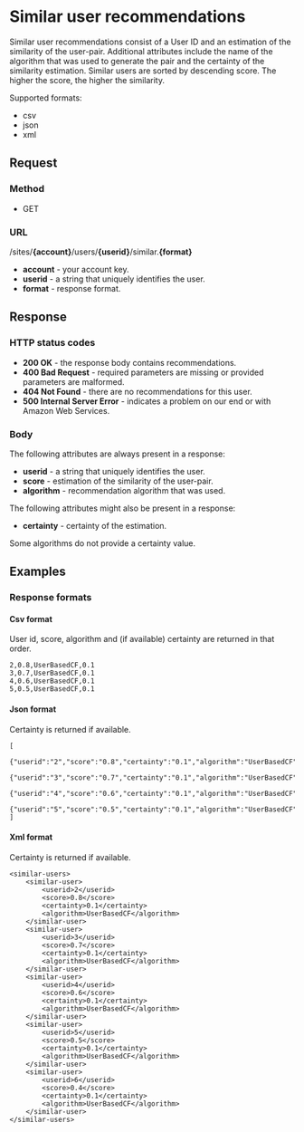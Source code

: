 # Similar user recommendations
Similar user recommendations consist of a User ID and an estimation of the similarity of the user-pair. Additional attributes include the name of the algorithm that was used to generate the pair and the certainty of the similarity estimation. Similar users are sorted by descending score. The higher the score, the higher the similarity.

Supported formats:

* csv
* json
* xml

## Request

### Method

* GET

### URL

/sites/**{account}**/users/**{userid}**/similar.**{format}**

* **account** - your account key.
* **userid** - a string that uniquely identifies the user.
* **format** - response format.

## Response

### HTTP status codes

* **200 OK** - the response body contains recommendations.
* **400 Bad Request** - required parameters are missing or provided parameters are malformed.
* **404 Not Found** - there are no recommendations for this user.
* **500 Internal Server Error** - indicates a problem on our end or with Amazon Web Services.

### Body

The following attributes are always present in a response:

* **userid** - a string that uniquely identifies the user.
* **score** - estimation of the similarity of the user-pair.
* **algorithm** - recommendation algorithm that was used.

The following attributes might also be present in a response:

* **certainty** - certainty of the estimation.

Some algorithms do not provide a certainty value.

## Examples

### Response formats

#### Csv format

User id, score, algorithm and (if available) certainty are returned in that order.

	2,0.8,UserBasedCF,0.1
	3,0.7,UserBasedCF,0.1
	4,0.6,UserBasedCF,0.1
	5,0.5,UserBasedCF,0.1

#### Json format

Certainty is returned if available.

	[
		{"userid":"2","score":"0.8","certainty":"0.1","algorithm":"UserBasedCF"},
		{"userid":"3","score":"0.7","certainty":"0.1","algorithm":"UserBasedCF"},
		{"userid":"4","score":"0.6","certainty":"0.1","algorithm":"UserBasedCF"},
		{"userid":"5","score":"0.5","certainty":"0.1","algorithm":"UserBasedCF"}
	]
	
#### Xml format

Certainty is returned if available.

	<similar-users>
		<similar-user>
			<userid>2</userid>
			<score>0.8</score>
			<certainty>0.1</certainty>
			<algorithm>UserBasedCF</algorithm>
		</similar-user>
		<similar-user>
			<userid>3</userid>
			<score>0.7</score>
			<certainty>0.1</certainty>
			<algorithm>UserBasedCF</algorithm>
		</similar-user>
		<similar-user>
			<userid>4</userid>
			<score>0.6</score>
			<certainty>0.1</certainty>
			<algorithm>UserBasedCF</algorithm>
		</similar-user>
		<similar-user>
			<userid>5</userid>
			<score>0.5</score>
			<certainty>0.1</certainty>
			<algorithm>UserBasedCF</algorithm>
		</similar-user>
		<similar-user>
			<userid>6</userid>
			<score>0.4</score>
			<certainty>0.1</certainty>
			<algorithm>UserBasedCF</algorithm>
		</similar-user>
	</similar-users>